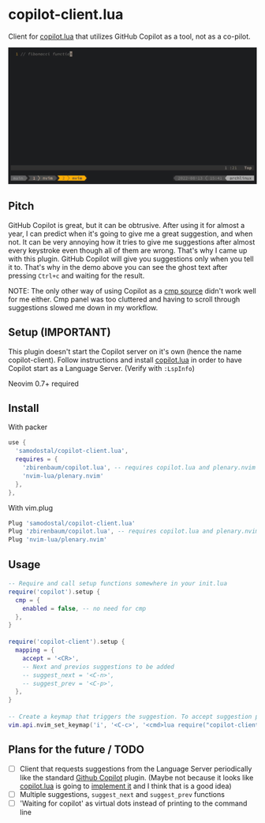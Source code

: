 # copilot-client.lua
Client for [copilot.lua](https://github.com/zbirenbaum/copilot.lua) that utilizes GitHub Copilot as a tool, not as a co-pilot.

<p align="center">
  <img src="assets/demo.gif" alt="animated" />
</p>

## Pitch
GitHub Copilot is great, but it can be obtrusive. After using it for almost a year, I can predict when it's going to give me a great suggestion, and when not. It can be very annoying how it tries to give me suggestions after almost every keystroke even though all of them are wrong. That's why I came up with this plugin. GitHub Copilot will give you suggestions only when you tell it to. That's why in the demo above you can see the ghost text after pressing `Ctrl+c` and waiting for the result.

NOTE: The only other way of using Copilot as a [cmp source](https://github.com/zbirenbaum/copilot-cmp) didn't work well for me either. Cmp panel was too cluttered and having to scroll through suggestions slowed me down in my workflow.

## Setup (IMPORTANT)
This plugin doesn't start the Copilot server on it's own (hence the name copilot-client). Follow instructions and install [copilot.lua](https://github.com/zbirenbaum/copilot.lua) in order to have Copilot start as a Language Server. (Verify with `:LspInfo`)  

Neovim 0.7+ required

## Install
With packer
```lua
use {
  'samodostal/copilot-client.lua',
  requires = {
    'zbirenbaum/copilot.lua', -- requires copilot.lua and plenary.nvim
    'nvim-lua/plenary.nvim'
  },
},
```
With vim.plug
```lua
Plug 'samodostal/copilot-client.lua'
Plug 'zbirenbaum/copilot.lua', -- requires copilot.lua and plenary.nvim
Plug 'nvim-lua/plenary.nvim'
```

## Usage
```lua
-- Require and call setup functions somewhere in your init.lua
require('copilot').setup {
  cmp = {
    enabled = false, -- no need for cmp
  },
}

require('copilot-client').setup {
  mapping = {
    accept = '<CR>',
    -- Next and previos suggestions to be added
    -- suggest_next = '<C-n>',
    -- suggest_prev = '<C-p>',
  },
}

-- Create a keymap that triggers the suggestion. To accept suggestion press <CR> as set in the setup.
vim.api.nvim_set_keymap('i', '<C-c>', '<cmd>lua require("copilot-client").suggest()<CR>', { noremap = true, silent = true })
```

## Plans for the future / TODO
- [ ] Client that requests suggestions from the Language Server periodically like the standard [Github Copilot](https://github.com/github/copilot.vim) plugin. (Maybe not because it looks like [copilot.lua](https://github.com/zbirenbaum/copilot.lua) is going to [implement it](https://github.com/zbirenbaum/copilot.lua/issues/19) and I think that is a good idea)
- [ ] Multiple suggestions, `suggest_next` and `suggest_prev` functions
- [ ] 'Waiting for copilot' as virtual dots instead of printing to the command line
